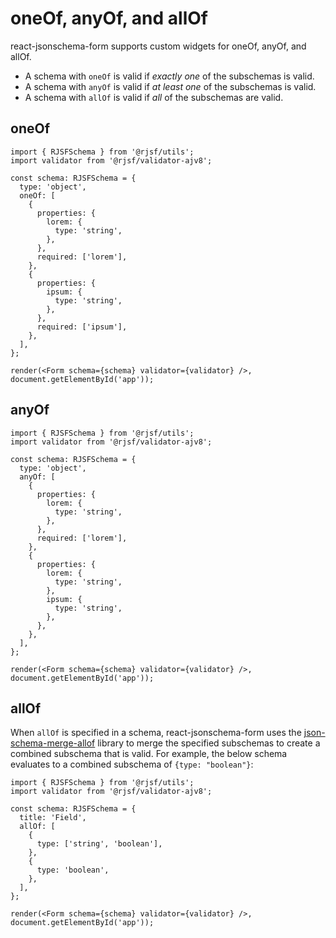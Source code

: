 # oneOf, anyOf, and allOf

react-jsonschema-form supports custom widgets for oneOf, anyOf, and allOf.

- A schema with `oneOf` is valid if _exactly one_ of the subschemas is valid.
- A schema with `anyOf` is valid if _at least one_ of the subschemas is valid.
- A schema with `allOf` is valid if _all_ of the subschemas are valid.

## oneOf

```tsx
import { RJSFSchema } from '@rjsf/utils';
import validator from '@rjsf/validator-ajv8';

const schema: RJSFSchema = {
  type: 'object',
  oneOf: [
    {
      properties: {
        lorem: {
          type: 'string',
        },
      },
      required: ['lorem'],
    },
    {
      properties: {
        ipsum: {
          type: 'string',
        },
      },
      required: ['ipsum'],
    },
  ],
};

render(<Form schema={schema} validator={validator} />, document.getElementById('app'));
```

## anyOf

```tsx
import { RJSFSchema } from '@rjsf/utils';
import validator from '@rjsf/validator-ajv8';

const schema: RJSFSchema = {
  type: 'object',
  anyOf: [
    {
      properties: {
        lorem: {
          type: 'string',
        },
      },
      required: ['lorem'],
    },
    {
      properties: {
        lorem: {
          type: 'string',
        },
        ipsum: {
          type: 'string',
        },
      },
    },
  ],
};

render(<Form schema={schema} validator={validator} />, document.getElementById('app'));
```

## allOf

When `allOf` is specified in a schema, react-jsonschema-form uses the [json-schema-merge-allof](https://github.com/mokkabonna/json-schema-merge-allof) library to merge the specified subschemas to create a combined subschema that is valid. For example, the below schema evaluates to a combined subschema of `{type: "boolean"}`:

```tsx
import { RJSFSchema } from '@rjsf/utils';
import validator from '@rjsf/validator-ajv8';

const schema: RJSFSchema = {
  title: 'Field',
  allOf: [
    {
      type: ['string', 'boolean'],
    },
    {
      type: 'boolean',
    },
  ],
};

render(<Form schema={schema} validator={validator} />, document.getElementById('app'));
```
